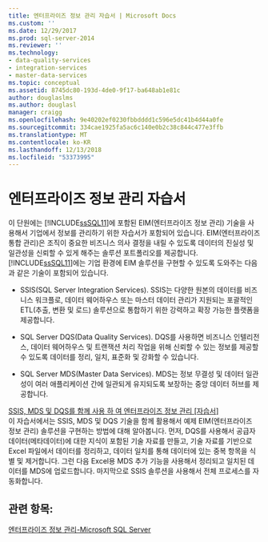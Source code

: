 ```yaml
---
title: 엔터프라이즈 정보 관리 자습서 | Microsoft Docs
ms.custom: ''
ms.date: 12/29/2017
ms.prod: sql-server-2014
ms.reviewer: ''
ms.technology:
- data-quality-services
- integration-services
- master-data-services
ms.topic: conceptual
ms.assetid: 8745dc80-193d-4de0-9f17-ba648ab1e81c
author: douglaslms
ms.author: douglasl
manager: craigg
ms.openlocfilehash: 9e40202ef0230fbbdddd1c596e5dc41b4d44a0fe
ms.sourcegitcommit: 334cae1925fa5ac6c140e0b2c38c844c477e3ffb
ms.translationtype: MT
ms.contentlocale: ko-KR
ms.lasthandoff: 12/13/2018
ms.locfileid: "53373995"
---
```

# <a name="enterprise-information-management-tutorials"></a>엔터프라이즈 정보 관리 자습서
  이 단원에는 [!INCLUDE[ssSQL11](../includes/sssql11-md.md)]에 포함된 EIM(엔터프라이즈 정보 관리) 기술을 사용해서 기업에서 정보를 관리하기 위한 자습서가 포함되어 있습니다. EIM(엔터프라이즈 통합 관리)은 조직이 중요한 비즈니스 의사 결정을 내릴 수 있도록 데이터의 진실성 및 일관성을 신뢰할 수 있게 해주는 솔루션 포트폴리오를 제공합니다. [!INCLUDE[ssSQL11](../includes/sssql11-md.md)]에는 기업 환경에 EIM 솔루션을 구현할 수 있도록 도와주는 다음과 같은 기술이 포함되어 있습니다.  
  
-   SSIS(SQL Server Integration Services). SSIS는 다양한 원본의 데이터를 비즈니스 워크플로, 데이터 웨어하우스 또는 마스터 데이터 관리가 지원되는 포괄적인 ETL(추출, 변환 및 로드) 솔루션으로 통합하기 위한 강력하고 확장 가능한 플랫폼을 제공합니다.  
  
-   SQL Server DQS(Data Quality Services). DQS를 사용하면 비즈니스 인텔리전스, 데이터 웨어하우스 및 트랜잭션 처리 작업을 위해 신뢰할 수 있는 정보를 제공할 수 있도록 데이터를 정리, 일치, 표준화 및 강화할 수 있습니다.  
  
-   SQL Server MDS(Master Data Services). MDS는 정보 무결성 및 데이터 일관성이 여러 애플리케이션 간에 일관되게 유지되도록 보장하는 중앙 데이터 허브를 제공합니다.  
  
 [SSIS, MDS 및 DQS를 함께 사용 하 여 엔터프라이즈 정보 관리 &#91;자습서&#93;](../../2014/tutorials/enterprise-information-management-using-ssis-mds-and-dqs-together-[tutorial].md)  
 이 자습서에서는 SSIS, MDS 및 DQS 기술을 함께 활용해서 예제 EIM(엔터프라이즈 정보 관리) 솔루션을 구현하는 방법에 대해 알아봅니다. 먼저, DQS를 사용해서 공급자 데이터(메타데이터)에 대한 지식이 포함된 기술 자료를 만들고, 기술 자료를 기반으로 Excel 파일에서 데이터를 정리하고, 데이터 일치를 통해 데이터에 있는 중복 항목을 식별 및 제거합니다. 그런 다음 Excel용 MDS 추가 기능을 사용해서 정리되고 일치된 데이터를 MDS에 업로드합니다. 마지막으로 SSIS 솔루션을 사용해서 전체 프로세스를 자동화합니다.  
  
## <a name="see-also"></a>관련 항목:  
 [엔터프라이즈 정보 관리-Microsoft SQL Server](https://go.microsoft.com/fwlink/?LinkId=270871)  
  
  
